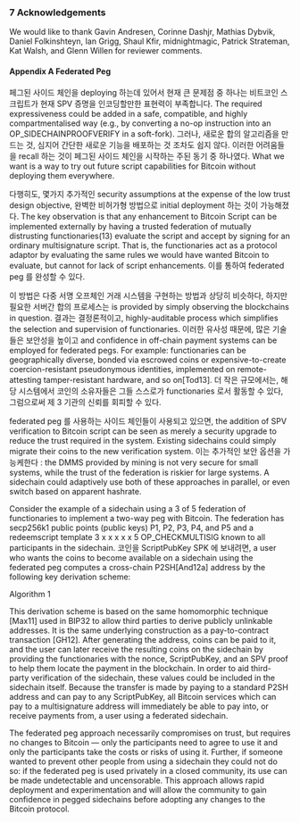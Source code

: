 ### 7 Acknowledgements 

We would like to thank Gavin Andresen, Corinne Dashjr, Mathias Dybvik, Daniel Folkinshteyn, Ian Grigg, Shaul Kfir, midnightmagic, Patrick Strateman, Kat Walsh, and Glenn Willen for reviewer comments.

#### Appendix A Federated Peg 

페그된 사이드 체인을 deploying 하는데 있어서 현재 큰 문제점 중 하나는 비트코인 스크립트가 현재 SPV 증명을 인코딩할만한 표현력이 부족합니다.  The required expressiveness could be added in a safe, compatible, and highly compartmentalised way (e.g., by converting a no-op instruction into an OP_SIDECHAINPROOFVERIFY in a soft-fork). 그러나, 새로운 합의 알고리즘을 만드는 것, 심지어 간단한 새로운 기능을 배포하는 것 조차도 쉽지 않다. 이러한 어려움들을 recall 하는 것이 페그된 사이드 체인을 시작하는 주된 동기 중 하나였다. What we want is a way to try out future script capabilities for Bitcoin without deploying them everywhere.

다행히도, 몇가지 추가적인 security assumptions at the expense of the low trust design objective, 완벽한 비허가형 방법으로 initial deployment 하는 것이 가능해졌다. The key observation is that any enhancement to Bitcoin Script can be implemented externally by having a trusted federation of mutually distrusting functionaries(13) evaluate the script and accept by signing for an ordinary multisignature script. That is, the functionaries act as a protocol adaptor by evaluating the same rules we would have wanted Bitcoin to evaluate, but cannot for lack of script enhancements. 이를 통하여 federated peg 를 완성할 수 있다. 

이 방법은 다중 서명 오프체인 거래 시스템을 구현하는 방법과 상당히 비슷하다, 하지만 필요한 서버간 합의 프로세스는 is provided by simply observing the blockchains in question. 결과는 결정론적이고, highly-auditable process which simplifies the selection and supervision of functionaries. 이러한 유사성 때문에, 많은 기술들은 보안성을 높이고 and confidence in off-chain payment systems can be employed for federated pegs. For example: functionaries can be geographically diverse, bonded via escrowed coins or expensive-to-create coercion-resistant pseudonymous identities, implemented on remote- attesting tamper-resistant hardware, and so on[Tod13]. 더 작은 규모에서는, 해당 시스템에서 코인의 소유자들은 그들 스스로가 functionaries 로서 활동할 수 있다, 그럼으로써 제 3 기관의 신뢰를 회피할 수 있다. 

federated peg 를 사용하는 사이드 체인들이 사용되고 있으면, the addition of SPV verification to Bitcoin script can be seen as merely a security upgrade to reduce the trust required in the system. Existing sidechains could simply migrate their coins to the new verification system. 이는 추가적인 보안 옵션을 가능케한다 : the DMMS provided by mining is not very secure for small systems, while the trust of the federation is riskier for large systems. A sidechain could adaptively use both of these approaches in parallel, or even switch based on apparent hashrate.

Consider the example of a sidechain using a 3 of 5 federation of functionaries to implement a two-way peg with Bitcoin. The federation has secp256k1 public points (public keys) P1, P2, P3, P4, and P5 and a redeemscript template 3 x x x x x 5 OP_CHECKMULTISIG known to all participants in the sidechain. 코인을 ScriptPubKey SPK 에 보내려면, a user who wants the coins to become available on a sidechain using the federated peg computes a cross-chain P2SH[And12a] address by the following key derivation scheme:

Algorithm 1 

This derivation scheme is based on the same homomorphic technique [Max11] used in BIP32 to allow third parties to derive publicly unlinkable addresses. It is the same underlying construction as a pay-to-contract transaction [GH12]. After generating the address, coins can be paid to it, and the user can later receive the resulting coins on the sidechain by providing the functionaries with the nonce, ScriptPubKey, and an SPV proof to help them locate the payment in the blockchain. In order to aid third-party verification of the sidechain, these values could be included in the sidechain itself. Because the transfer is made by paying to a standard P2SH address and can pay to any ScriptPubKey, all Bitcoin services which can pay to a multisignature address will immediately be able to pay into, or receive payments from, a user using a federated sidechain.

The federated peg approach necessarily compromises on trust, but requires no changes to Bitcoin — only the participants need to agree to use it and only the participants take the costs or risks of using it. Further, if someone wanted to prevent other people from using a sidechain they could not do so: if the federated peg is used privately in a closed community, its use can be made undetectable and uncensorable. This approach allows rapid deployment and experimentation and will allow the community to gain confidence in pegged sidechains before adopting any changes to the Bitcoin protocol.